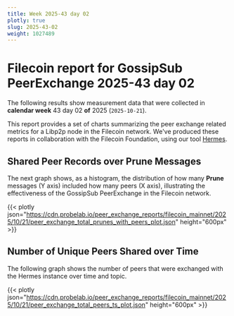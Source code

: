 ```yaml
---
title: Week 2025-43 day 02
plotly: true
slug: 2025-43-02
weight: 1027489
---
```


# Filecoin report for GossipSub PeerExchange 2025-43 day 02

The following results show measurement data that were collected in **calendar week** 43  day 02 **of** 
2025 (`2025-10-21`).

This report provides a set of charts summarizing the peer exchange related metrics for a Libp2p node in the Filecoin network.
We've produced these reports in collaboration with the Filecoin Foundation, using our tool [Hermes](/tools/hermes/).

## Shared Peer Records over Prune Messages
The next graph shows, as a histogram, the distribution of how many **Prune** messages (Y axis) included how many peers (X axis), 
illustrating the effectiveness of the GossipSub PeerExchange in the Filecoin network.

{{< plotly json="https://cdn.probelab.io/peer_exchange_reports/filecoin_mainnet/2025/10/21/peer_exchange_total_prunes_with_peers_plot.json" height="600px" >}}

## Number of Unique Peers Shared over Time
The following graph shows the number of peers that were exchanged with the Hermes instance over time and topic.

{{< plotly json="https://cdn.probelab.io/peer_exchange_reports/filecoin_mainnet/2025/10/21/peer_exchange_total_peers_ts_plot.json" height="600px" >}}